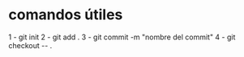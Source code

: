 # comandos útiles
1 - git init
2 - git add . <!-- Prepara los archivos para hacer el commit-->
3 - git commit -m "nombre del commit"
4 - git checkout -- . <!--reestablecer último commit-->


